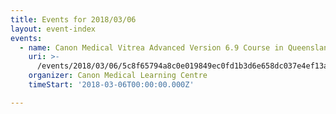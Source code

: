 ```yaml
---
title: Events for 2018/03/06
layout: event-index
events:
  - name: Canon Medical Vitrea Advanced Version 6.9 Course in Queensland
    uri: >-
      /events/2018/03/06/5c8f65794a8c0e019849ec0fd1b3d6e658dc037e4ef13af4eea73f9c9b7c358a
    organizer: Canon Medical Learning Centre
    timeStart: '2018-03-06T00:00:00.000Z'

---
```

